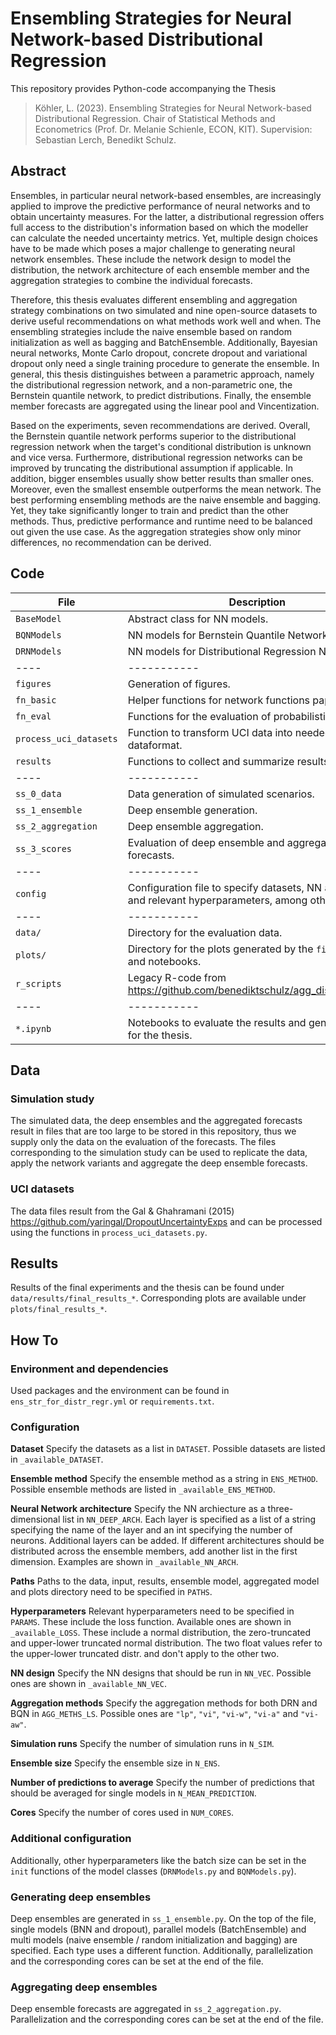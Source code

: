 # Ensembling Strategies for Neural Network-based Distributional Regression

This repository provides Python-code accompanying the Thesis

> Köhler, L. (2023). 
> Ensembling Strategies for Neural Network-based Distributional Regression.
> Chair of Statistical Methods and Econometrics (Prof. Dr. Melanie Schienle, ECON, KIT).
> Supervision: Sebastian Lerch, Benedikt Schulz.

## Abstract

Ensembles, in particular neural network-based ensembles, are increasingly applied to improve the predictive performance of neural networks and to obtain uncertainty measures. For the latter, a distributional regression offers full access to the distribution's information based on which the modeller can calculate the needed uncertainty metrics. Yet, multiple design choices have to be made which poses a major challenge to generating neural network ensembles. These include the network design to model the distribution, the network architecture of each ensemble member and the aggregation strategies to combine the individual forecasts.

Therefore, this thesis evaluates different ensembling and aggregation strategy combinations on two simulated and nine open-source datasets to derive useful recommendations on what methods work well and when. The ensembling strategies include the naive ensemble based on random initialization as well as bagging and BatchEnsemble. Additionally, Bayesian neural networks, Monte Carlo dropout, concrete dropout and variational dropout only need a single training procedure to generate the ensemble. In general, this thesis distinguishes between a parametric approach, namely the distributional regression network, and a non-parametric one, the Bernstein quantile network, to predict distributions. Finally, the ensemble member forecasts are aggregated using the linear pool and Vincentization.

Based on the experiments, seven recommendations are derived. Overall, the Bernstein quantile network performs superior to the distributional regression network when the target's conditional distribution is unknown and vice versa. Furthermore, distributional regression networks can be improved by truncating the distributional assumption if applicable. In addition, bigger ensembles usually show better results than smaller ones. Moreover, even the smallest ensemble outperforms the mean network. The best performing ensembling methods are the naive ensemble and bagging. Yet, they take significantly longer to train and predict than the other methods. Thus, predictive performance and runtime need to be balanced out given the use case. As the aggregation strategies show only minor differences, no recommendation can be derived.


## Code

| File | Description |
| ---- | ----------- | 
| `BaseModel` | Abstract class for NN models. |
| `BQNModels` | NN models for Bernstein Quantile Networks. |
| `DRNModels` | NN models for Distributional Regression Networks. |
| ---- | ----------- |
| `figures` | Generation of figures. |
| `fn_basic` | Helper functions for network functions paper. |
| `fn_eval` | Functions for the evaluation of probabilistic forecasts. |
| `process_uci_datasets` | Function to transform UCI data into needed dataformat. |
| `results` | Functions to collect and summarize results. |
| ---- | ----------- | 
| `ss_0_data` | Data generation of simulated scenarios. |
| `ss_1_ensemble` | Deep ensemble generation. |
| `ss_2_aggregation` | Deep ensemble aggregation. |
| `ss_3_scores` | Evaluation of deep ensemble and aggregated forecasts. |
| ---- | ----------- | 
| `config` | Configuration file to specify datasets, NN architecture and relevant hyperparameters, among others. | 
| ---- | ----------- | 
| `data/` | Directory for the evaluation data. |
| `plots/` | Directory for the plots generated by the `figure`-file and notebooks. |
| `r_scripts` | Legacy R-code from https://github.com/benediktschulz/agg_distr_deep_ens |
| ---- | ----------- |
| `*.ipynb` | Notebooks to evaluate the results and generate plots for the thesis. |

## Data

### Simulation study

The simulated data, the deep ensembles and the aggregated forecasts result in files that are too large to be stored in this repository, thus we supply only the data on the evaluation of the forecasts. The files corresponding to the simulation study can be used to replicate the data, apply the network variants and aggregate the deep ensemble forecasts.

### UCI datasets

The data files result from the Gal & Ghahramani (2015) https://github.com/yaringal/DropoutUncertaintyExps and can be processed using the functions in `process_uci_datasets.py`.

## Results

Results of the final experiments and the thesis can be found under `data/results/final_results_*`. Corresponding plots are available under `plots/final_results_*`.

## How To

### Environment and dependencies

Used packages and the environment can be found in `ens_str_for_distr_regr.yml` or `requirements.txt`.

### Configuration

**Dataset** Specify the datasets as a list in `DATASET`. Possible datasets are listed in `_available_DATASET`.

**Ensemble method** Specify the ensemble method as a string in `ENS_METHOD`. Possible ensemble methods are listed in `_available_ENS_METHOD`.

**Neural Network architecture** Specify the NN archiecture as a three-dimensional list in `NN_DEEP_ARCH`. Each layer is specified as a list of a string specifying the name of the layer and an int specifying the number of neurons. Additional layers can be added. If different architectures should be distributed across the ensemble members, add another list in the first dimension. Examples are shown in `_available_NN_ARCH`.

**Paths** Paths to the data, input, results, ensemble model, aggregated model and plots directory need to be specified in `PATHS`.

**Hyperparameters** Relevant hyperparameters need to be specified in `PARAMS`. These include the loss function. Available ones are shown in `_available_LOSS`. These include a normal distribution, the zero-truncated and upper-lower truncated normal distribution. The two float values refer to the upper-lower truncated distr. and don't apply to the other two.

**NN design** Specify the NN designs that should be run in `NN_VEC`. Possible ones are shown in `_available_NN_VEC`.

**Aggregation methods** Specify the aggregation methods for both DRN and BQN in `AGG_METHS_LS`. Possible ones are `"lp"`, `"vi"`, `"vi-w"`, `"vi-a"` and `"vi-aw"`.

**Simulation runs** Specify the number of simulation runs in `N_SIM`.

**Ensemble size** Specify the ensemble size in `N_ENS`.

**Number of predictions to average** Specify the number of predictions that should be averaged for single models in `N_MEAN_PREDICTION`.

**Cores** Specify the number of cores used in `NUM_CORES`.

### Additional configuration

Additionally, other hyperparameters like the batch size can be set in the `init` functions of the model classes (`DRNModels.py` and `BQNModels.py`).


### Generating deep ensembles

Deep ensembles are generated in `ss_1_ensemble.py`. On the top of the file, single models (BNN and dropout), parallel models (BatchEnsemble) and multi models (naive ensemble / random initialization and bagging) are specified. Each type uses a different function. Additionally, parallelization and the corresponding cores can be set at the end of the file. 

### Aggregating deep ensembles

Deep ensemble forecasts are aggregated in `ss_2_aggregation.py`. Parallelization and the corresponding cores can be set at the end of the file.
